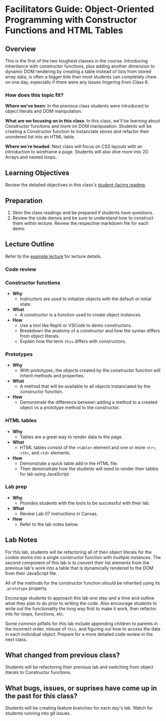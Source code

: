 # Facilitators Guide: Object-Oriented Programming with Constructor Functions and HTML Tables

## Overview

This is the first of the two toughest classes in the course. Introducing inheritance with constructor functions, plus adding another dimension to dynamic DOM rendering by creating a table instead of lists from stored array data, is often a bigger bite than most students can completely chew on one day, especially if there were any issues lingering from Class 6.

### How does this topic fit?

**Where we've been**:
In the previous class students were introduced to object literals and DOM manipulation.

**What are we focusing on in this class**:
In this class, we'll be learning about Constructor functions and more on DOM manipulation. Students will be creating a Constructor function to instanciate stores and refactor their unordered list into an HTML table.

**Where we're headed**:
Next class will focus on CSS layouts with an introduction to wireframe a page. Students will also dive more into 2D Arrays and nested loops.

## Learning Objectives

Review the detailed objectives in this class's [student-facing readme](../README.md).

## Preparation

1. Skim the class readings and be prepared if students have questions.
1. Review the code demos and be sure to understand how to construct them within lecture. Review the respective markdown file for each demo.

## Lecture Outline
<!-- NOTE TO INSTRUCTOR: If you make any changes to the lecture, make matching changes into LECTURE.md -->

Refer to the [example lecture](LECTURE.md) for lecture details.

### Code review

### Constructor functions

- **Why**
  - Instructors are used to initialize objects with the default or initial state.
- **What**
  - A constructor is a function used to create object instances.
- **How**
  - Use a tool like Replit or VSCode to demo constructors.
  - Breakdown the anatomy of a constructor and how the syntax differs from object literals.
  - Explain how the term `this` differs with constructors.

### Prototypes

- **Why**
  - With prototypes, the objects created by the constructor function will inherit methods and properties.
- **What**
  - A method that will be available to all objects instanciated by the constructor function.
- **How**
  - Demonstrate the difference between adding a method to a created object vs a prototype method to the constructor.

### HTML tables

- **Why**
  - Tables are a great way to render data to the page.
- **What**
  - HTML tables consist of the `<table>` element and one or more `<tr>`, `<th>`, and `<td>` elements.
- **How**
  - Demonstrate a quick table add in the HTML file.
  - Then demonstrate how the students will need to render their tables for lab using JavaScript.

### Lab prep

- **Why**
  - Provides students with the tools to be successful with their lab.
- **What**
  - Review Lab 07 instructions in Canvas.
- **How**
  - Refer to the lab notes below.

## Lab Notes

For this lab, students will be refactoring all of their object literals for the cookie stores into a single constructor function with multiple instances. The second component of this lab is to convert their list elements from the previous lab's work into a table that is dynamically rendered to the DOM from their JavaScript file.

All of the methods for the constructor function should be inherited using its `.prototype` property.

Encourage students to approach this lab one step and a time and outline what they plan to do prior to writing the code. Also encourage students to write out the functionality the long way first to make it work, then refactor into for loops, functions, etc.

Some common pitfalls for this lab include appending children to parents in the incorrect order, misuse of `this`, and figuring out how to access the data in each individual object. Prepare for a more detailed code review in the next class.

## What changed from previous class?

Students will be refactoring their previous lab and switching from object literals to Constructor functions.

## What bugs, issues, or suprises have come up in the past for this class?

Students will be creating feature branches for each day's lab. Watch for students running into git issues.

